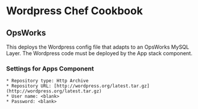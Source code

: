 # Wordpress Chef Cookbook #

## OpsWorks ##

This deploys the Wordpress config file that adapts to an OpsWorks MySQL Layer. The Wordpress code must be deployed by the App stack component.

### Settings for Apps Component ###

	* Repository type: Http Archive
	* Repository URL: [http://wordpress.org/latest.tar.gz](http://wordpress.org/latest.tar.gz)
	* User name: <blank>
	* Password: <blank>

